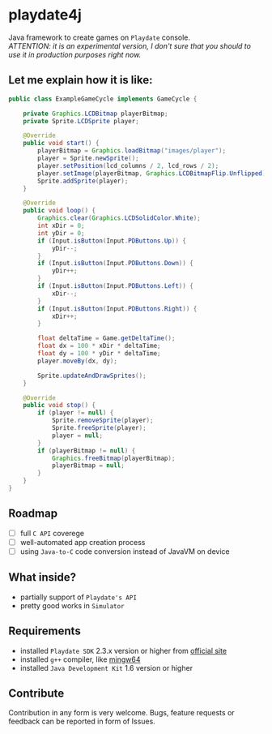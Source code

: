 # playdate4j
Java framework to create games on `Playdate` console. \
*ATTENTION: it is an experimental version, I don't sure that you should to use it in production purposes right now.*

## Let me explain how it is like:
```java
public class ExampleGameCycle implements GameCycle {

    private Graphics.LCDBitmap playerBitmap;
    private Sprite.LCDSprite player;

    @Override
    public void start() {
        playerBitmap = Graphics.loadBitmap("images/player");
        player = Sprite.newSprite();
        player.setPosition(lcd_columns / 2, lcd_rows / 2);
        player.setImage(playerBitmap, Graphics.LCDBitmapFlip.Unflipped);
        Sprite.addSprite(player);
    }

    @Override
    public void loop() {
        Graphics.clear(Graphics.LCDSolidColor.White);
        int xDir = 0;
        int yDir = 0;
        if (Input.isButton(Input.PDButtons.Up)) {
            yDir--;
        }
        if (Input.isButton(Input.PDButtons.Down)) {
            yDir++;
        }
        if (Input.isButton(Input.PDButtons.Left)) {
            xDir--;
        }
        if (Input.isButton(Input.PDButtons.Right)) {
            xDir++;
        }

        float deltaTime = Game.getDeltaTime();
        float dx = 100 * xDir * deltaTime;
        float dy = 100 * yDir * deltaTime;
        player.moveBy(dx, dy);

        Sprite.updateAndDrawSprites();
    }

    @Override
    public void stop() {
        if (player != null) {
            Sprite.removeSprite(player);
            Sprite.freeSprite(player);
            player = null;
        }
        if (playerBitmap != null) {
            Graphics.freeBitmap(playerBitmap);
            playerBitmap = null;
        }
    }
}
```

## Roadmap
- [ ] full `C API` coverege
- [ ] well-automated app creation process
- [ ] using `Java-to-C` code conversion instead of JavaVM on device

## What inside?
- partially support of `Playdate's API`
- pretty good works in `Simulator`

## Requirements
- installed `Playdate SDK` 2.3.x version or higher from [official site](https://play.date/dev/)
- installed `g++` compiler, like [mingw64](https://github.com/niXman/mingw-builds-binaries/releases)
- installed `Java Development Kit` 1.6 version or higher

## Contribute
Contribution in any form is very welcome. Bugs, feature requests or feedback can be reported in form of Issues.
